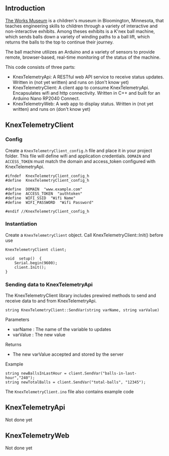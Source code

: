 

## Introduction
[The Works Museum](https://theworks.org/about-us/) is a children's museum in Bloomington, Minnesota, that teaches engineering skills to children through a variety of interactive and non-interactive exhibits. 
Among theses exhibits is a K'nex ball machine, which sends balls down a variety of winding paths to a ball lift, which returns the balls to the top to continue their journey.

The ball machine utilizes an Arduino and a variety of sensors to provide remote, browser-based, real-time monitoring of the status of the machine.

This code consists of three parts:
- KnexTelemetryApi: A RESTful web API service to receive status updates. Written in (not yet written) and runs on (don't know yet)
- KnexTelemetryClient: A client app to consume KnexTelemetryApi. Encapsulates wifi and http connectivity. Written in C++ and built for an Arduino Nano RP2040 Connect.
- KnexTelemetryWeb: A web app to display status. Written in (not yet written) and runs on (don't know yet)



## KnexTelemetryClient

### Config

Create a `KnexTelemetryClient_config.h` file and place it in your project folder. This file will define wifi and application credentials. `DOMAIN` and `ACCESS_TOKEN` must match the domain and access_token configured with KnexTelemetryApi. 

    #ifndef  KnexTelemetryClient_config_h
    #define  KnexTelemetryClient_config_h
    
    #define  DOMAIN  "www.example.com"
    #define  ACCESS_TOKEN  "authtoken"
    #define  WIFI_SSID  "Wifi Name"
    #define  WIFI_PASSWORD  "Wifi Password"
    
    #endif //KnexTelemetryClient_config_h

### Instantiation

Create a `KnexTelemetryClient` object. Call KnexTelemetryClient::Init() before use 

	KnexTelemetryClient client;
	
	void  setup()  {
		Serial.begin(9600);
		client.Init();
	}

### Sending data to KnexTelemetryApi
The KnexTelemetryClient library includes prewired methods to send and receive data to and from KnexTelemetryApi. 

	string KnexTelemetryClient::SendVar(string varName, string varValue)
	
Parameters
- varName : The name of the variable to updates
- varValue : The new value

Returns
- The new varValue accepted and stored by the server

Example

	string newBallsInLastHour = client.SendVar("balls-in-last-hour","240");
	string newTotalBalls = client.SendVar("total-balls", "12345");

The `KnexTelemetryClient.ino` file also contains example code


## KnexTelemetryApi
Not done yet



## KnexTelemetryWeb
Not done yet
